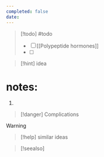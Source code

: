 ```yaml
---
completed: false
date:
---
```



>[!todo] #todo 
>- [ ] [[Polypeptide hormones]]
>- [ ] 


 

>[!hint] idea



 
# notes:
1.



>[!danger] Complications
>



>[!warning]



>[!help] similar ideas
>



>[!seealso] 








